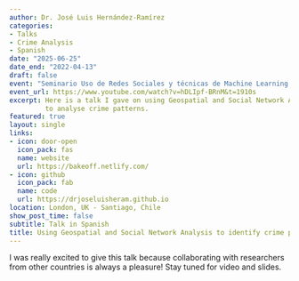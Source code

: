 ```yaml
---
author: Dr. José Luis Hernández-Ramírez
categories:
- Talks
- Crime Analysis
- Spanish
date: "2025-06-25"
date_end: "2022-04-13"
draft: false
event: "Seminario Uso de Redes Sociales y técnicas de Machine Learning para detectar patrones delictivos"
event_url: https://www.youtube.com/watch?v=hDLIpf-BRnM&t=1910s
excerpt: Here is a talk I gave on using Geospatial and Social Network Analysis
         to analyse crime patterns.
featured: true
layout: single
links:
- icon: door-open
  icon_pack: fas
  name: website
  url: https://bakeoff.netlify.com/
- icon: github
  icon_pack: fab
  name: code
  url: https://drjoseluisheram.github.io
location: London, UK - Santiago, Chile
show_post_time: false
subtitle: Talk in Spanish
title: Using Geospatial and Social Network Analysis to identify crime patterns
---
```


I was really excited to give this talk because collaborating with researchers from other countries is always a pleasure! Stay tuned for video and slides.
